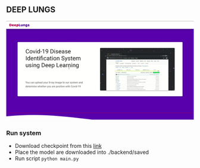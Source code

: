 ## DEEP LUNGS

![gif](./frontend/src/homepage/dummy_data/images/ezgif.com-video-to-gif.gif)

### Run system

- Download checkpoint from this [link](https://drive.google.com/drive/folders/15t6uOUnvY17EmXTNXfTqox8iYwWgrxKU?usp=sharing)
- Place the model are downloaded into ./backend/saved
- Run script `python main.py` 